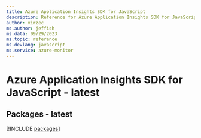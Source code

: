 ```yaml
---
title: Azure Application Insights SDK for JavaScript
description: Reference for Azure Application Insights SDK for JavaScript
author: xirzec
ms.author: jeffish
ms.data: 09/29/2023
ms.topic: reference
ms.devlang: javascript
ms.service: azure-monitor
---
```

# Azure Application Insights SDK for JavaScript - latest
## Packages - latest
[!INCLUDE [packages](application-insights-index.md)]